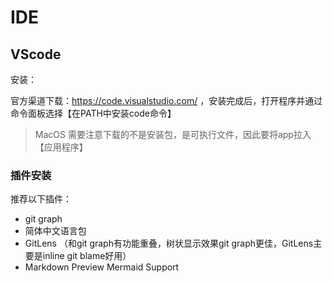 # IDE

## VScode
安装：

官方渠道下载：https://code.visualstudio.com/ ，安装完成后，打开程序并通过命令面板选择【在PATH中安装code命令】

> MacOS 需要注意下载的不是安装包，是可执行文件，因此要将app拉入【应用程序】

### 插件安装
推荐以下插件：
- git graph
- 简体中文语言包
- GitLens （和git graph有功能重叠，树状显示效果git graph更佳，GitLens主要是inline git blame好用）
- Markdown Preview Mermaid Support
